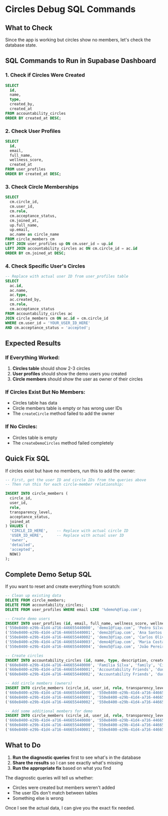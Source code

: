 # Circles Debug SQL Commands

## What to Check

Since the app is working but circles show no members, let's check the database state.

## SQL Commands to Run in Supabase Dashboard

### 1. Check if Circles Were Created
```sql
SELECT 
  id, 
  name, 
  type, 
  created_by,
  created_at 
FROM accountability_circles 
ORDER BY created_at DESC;
```

### 2. Check User Profiles
```sql
SELECT 
  id, 
  email, 
  full_name, 
  wellness_score,
  created_at
FROM user_profiles 
ORDER BY created_at DESC;
```

### 3. Check Circle Memberships
```sql
SELECT 
  cm.circle_id,
  cm.user_id,
  cm.role,
  cm.acceptance_status,
  cm.joined_at,
  up.full_name,
  up.email,
  ac.name as circle_name
FROM circle_members cm
LEFT JOIN user_profiles up ON cm.user_id = up.id
LEFT JOIN accountability_circles ac ON cm.circle_id = ac.id
ORDER BY cm.joined_at DESC;
```

### 4. Check Specific User's Circles
```sql
-- Replace with actual user ID from user_profiles table
SELECT 
  ac.id,
  ac.name,
  ac.type,
  ac.created_by,
  cm.role,
  cm.acceptance_status
FROM accountability_circles ac
JOIN circle_members cm ON ac.id = cm.circle_id
WHERE cm.user_id = 'YOUR_USER_ID_HERE'
AND cm.acceptance_status = 'accepted';
```

## Expected Results

### If Everything Worked:
1. **Circles table** should show 2-3 circles
2. **User profiles** should show the demo users you created
3. **Circle members** should show the user as owner of their circles

### If Circles Exist But No Members:
- Circles table has data
- Circle members table is empty or has wrong user IDs
- The `createCircle` method failed to add the owner

### If No Circles:
- Circles table is empty
- The `createDemoCircles` method failed completely

## Quick Fix SQL

If circles exist but have no members, run this to add the owner:

```sql
-- First, get the user ID and circle IDs from the queries above
-- Then run this for each circle-member relationship:

INSERT INTO circle_members (
  circle_id, 
  user_id, 
  role, 
  transparency_level, 
  acceptance_status, 
  joined_at
) VALUES (
  'CIRCLE_ID_HERE',    -- Replace with actual circle ID
  'USER_ID_HERE',      -- Replace with actual user ID  
  'owner',
  'detailed',
  'accepted',
  NOW()
);
```

## Complete Demo Setup SQL

If you want to reset and create everything from scratch:

```sql
-- Clean up existing data
DELETE FROM circle_members;
DELETE FROM accountability_circles;
DELETE FROM user_profiles WHERE email LIKE '%demo%@fiap.com';

-- Create demo users
INSERT INTO user_profiles (id, email, full_name, wellness_score, wellness_trend, created_at) VALUES
('550e8400-e29b-41d4-a716-446655440000', 'demo1@fiap.com', 'Pedro Silva', 78, 'improving', NOW()),
('550e8400-e29b-41d4-a716-446655440001', 'demo2@fiap.com', 'Ana Santos', 85, 'stable', NOW()),
('550e8400-e29b-41d4-a716-446655440002', 'demo3@fiap.com', 'Carlos Oliveira', 72, 'declining', NOW()),
('550e8400-e29b-41d4-a716-446655440003', 'demo4@fiap.com', 'Maria Costa', 90, 'improving', NOW()),
('550e8400-e29b-41d4-a716-446655440004', 'demo5@fiap.com', 'João Pereira', 65, 'stable', NOW());

-- Create circles
INSERT INTO accountability_circles (id, name, type, description, created_by, created_at) VALUES
('660e8400-e29b-41d4-a716-446655440000', 'Família Silva', 'family', 'Círculo familiar para apoio mútuo', '550e8400-e29b-41d4-a716-446655440000', NOW()),
('660e8400-e29b-41d4-a716-446655440001', 'Accountability Friends', 'duo', 'Parceria de responsabilidade e apoio', '550e8400-e29b-41d4-a716-446655440000', NOW()),
('660e8400-e29b-41d4-a716-446655440002', 'Accountability Friends', 'duo', 'Parceria de responsabilidade e apoio', '550e8400-e29b-41d4-a716-446655440001', NOW());

-- Add circle members (owners)
INSERT INTO circle_members (circle_id, user_id, role, transparency_level, acceptance_status, joined_at) VALUES
('660e8400-e29b-41d4-a716-446655440000', '550e8400-e29b-41d4-a716-446655440000', 'owner', 'detailed', 'accepted', NOW()),
('660e8400-e29b-41d4-a716-446655440001', '550e8400-e29b-41d4-a716-446655440000', 'owner', 'detailed', 'accepted', NOW()),
('660e8400-e29b-41d4-a716-446655440002', '550e8400-e29b-41d4-a716-446655440001', 'owner', 'detailed', 'accepted', NOW());

-- Add some additional members for demo
INSERT INTO circle_members (circle_id, user_id, role, transparency_level, acceptance_status, joined_at) VALUES
('660e8400-e29b-41d4-a716-446655440000', '550e8400-e29b-41d4-a716-446655440001', 'member', 'trends', 'accepted', NOW()),
('660e8400-e29b-41d4-a716-446655440000', '550e8400-e29b-41d4-a716-446655440002', 'member', 'trends', 'accepted', NOW()),
('660e8400-e29b-41d4-a716-446655440001', '550e8400-e29b-41d4-a716-446655440001', 'member', 'trends', 'accepted', NOW());
```

## What to Do

1. **Run the diagnostic queries** first to see what's in the database
2. **Share the results** so I can see exactly what's missing
3. **Run the appropriate fix** based on what you find

The diagnostic queries will tell us whether:
- Circles were created but members weren't added
- The user IDs don't match between tables
- Something else is wrong

Once I see the actual data, I can give you the exact fix needed.